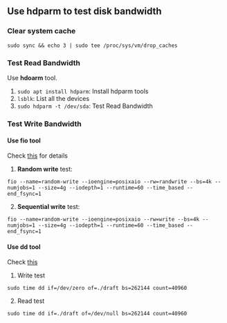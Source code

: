 ## Use hdparm to test disk bandwidth

### Clear system cache
```shell
sudo sync && echo 3 | sudo tee /proc/sys/vm/drop_caches   
```
### Test Read Bandwidth

Use **hdoarm** tool.
1. `sudo apt install hdparm`: Install hdparm tools
1. `lsblk`: List all the devices
1. `sudo hdparm -t /dev/sda`: Test Read Bandwidth

### Test Write Bandwidth

#### Use **fio** tool

Check [this](https://arstechnica.com/gadgets/2020/02/how-fast-are-your-disks-find-out-the-open-source-way-with-fio/) for details
1. **Random write** test:
``` shell
fio --name=random-write --ioengine=posixaio --rw=randwrite --bs=4k --numjobs=1 --size=4g --iodepth=1 --runtime=60 --time_based --end_fsync=1
```
2. **Sequential write** test:
``` shell
fio --name=random-write --ioengine=posixaio --rw=write --bs=4k --numjobs=1 --size=4g --iodepth=1 --runtime=60 --time_based --end_fsync=1
```

#### Use **dd** tool
Check [this](https://www.ibm.com/docs/en/spectrum-protect/8.1.9?topic=systems-analyzing-data-flow-dd-command)

1. Write test
``` shell
sudo time dd if=/dev/zero of=./draft bs=262144 count=40960  
```
2. Read test
``` shell
sudo time dd if=./draft of=/dev/null bs=262144 count=40960  
```